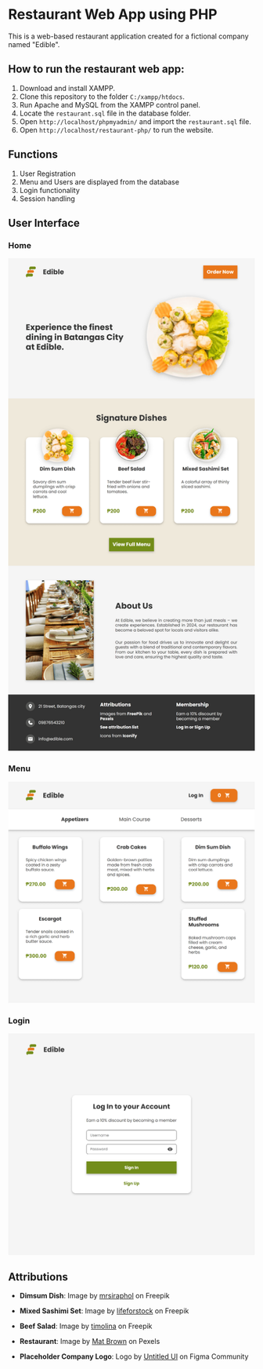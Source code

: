 # Restaurant Web App using PHP

This is a web-based restaurant application created for a fictional company named "Edible". 

## How to run the restaurant web app:

1. Download and install XAMPP.
2. Clone this repository to the folder `C:/xampp/htdocs`.
3. Run Apache and MySQL from the XAMPP control panel.
4. Locate the `restaurant.sql` file in the database folder.
5. Open `http://localhost/phpmyadmin/` and import the `restaurant.sql` file.
6. Open `http://localhost/restaurant-php/` to run the website.

## Functions

1. User Registration
2. Menu and Users are displayed from the database
3. Login functionality
4. Session handling

## User Interface

### Home
![Home Page](images/readme/home-page.png)

### Menu
![Menu Page](images/readme/menu-page.png)

### Login
![Login Page](images/readme/login-page.png)

## Attributions

- **Dimsum Dish**: Image by [mrsiraphol](https://www.freepik.com/free-photo/dim-sum_1123462.htm#query=food%20transparent&position=25&from_view=keyword&track=ais_user&uuid=b0d9d9ee-f0d8-4305-be2e-3d1101b4d92b) on Freepik

- **Mixed Sashimi Set**: Image by [lifeforstock](https://www.freepik.com/free-photo/mixed-sashimi-set_3521483.htm#from_view=detail_alsolike) on Freepik

- **Beef Salad**: Image by [timolina](https://www.freepik.com/free-photo/roasted-grilled-beef-liver-with-onion-tomatoes-salad_6932571.htm#fromView=search&page=1&position=29&uuid=e8e04e4a-10e0-426e-b67d-66dcf8afbb39) on Freepik

- **Restaurant**: Image by [Mat Brown](https://www.pexels.com/photo/close-up-photo-of-dinnerware-set-on-top-of-table-with-glass-cups-1395967/) on Pexels

- **Placeholder Company Logo**: Logo by [Untitled UI](https://www.figma.com/community/file/1159710650809705970/placeholder-company-logos-ui-kit-untitled-ui) on Figma Community